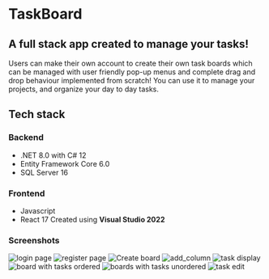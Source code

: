 # TaskBoard
## A full stack app created to manage your tasks!
Users can make their own account to create their own task boards which can be managed with user friendly pop-up menus and complete drag and drop behaviour implemented from scratch!
You can use it to manage your projects, and organize your day to day tasks.
## Tech stack
### Backend
- .NET 8.0 with C# 12
- Entity Framework Core 6.0
- SQL Server 16
### Frontend
- Javascript
- React 17
 Created using **Visual Studio 2022**

### Screenshots
![login page](https://github.com/s3r10us3r/TaskBoard/assets/116948957/8f22c28b-425c-4e10-a320-3873f19fa011)
![register page](https://github.com/s3r10us3r/TaskBoard/assets/116948957/80351094-0d6e-46a4-8062-98f4a9d96235)
![Create board](https://github.com/s3r10us3r/TaskBoard/assets/116948957/98218d57-62f9-4104-84b7-18cc8ffedc6b)
![add_column](https://github.com/s3r10us3r/TaskBoard/assets/116948957/a095de30-a198-4169-9b72-f26a26312b9d)
![task display](https://github.com/s3r10us3r/TaskBoard/assets/116948957/cd3da56c-a7c1-4fa7-a6c0-7dec20d914ae)
![board with tasks ordered](https://github.com/s3r10us3r/TaskBoard/assets/116948957/abf7cc86-8650-48b7-8219-60499022d4b0)
![boards with tasks unordered](https://github.com/s3r10us3r/TaskBoard/assets/116948957/8d820bac-456c-495b-8530-85ba9179328d)
![task edit](https://github.com/s3r10us3r/TaskBoard/assets/116948957/d2a5965b-0534-4833-b65c-43bb6064e409)
